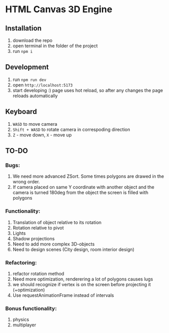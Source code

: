 # HTML Canvas 3D Engine

## Installation

1. download the repo
2. open terminal in the folder of the project
3. run `npm i`

## Development

1. run `npm run dev`
2. open `http://localhost:5173`
3. start developing :) page uses hot reload, so after any changes the page reloads automatically

## Keyboard

1. `WASD` to move camera
2. `Shift + WASD` to rotate camera in correspoding direction
3. `Z` - move down, `X` - move up

## TO-DO

### Bugs:

1. We need more advanced ZSort. Some times polygons are drawed in the wrong order.
2. If camera placed on same Y coordinate with another object and the camera is turned 180deg from the object the screen is filled with polygons

### Functionality:

1. Translation of object relative to its rotation
2. Rotation relative to pivot
3. Lights
4. Shadow projections
5. Need to add more complex 3D-objects
6. Need to design scenes (City design, room interior design)

### Refactoring:

1. refactor rotation method
2. Need more optimization, renderering a lot of polygons causes lugs
3. we should recognize if vertex is on the screen before projecting it (+optimization)
4. Use requestAnimationFrame instead of intervals

### Bonus functionality:

1. physics
2. multiplayer

